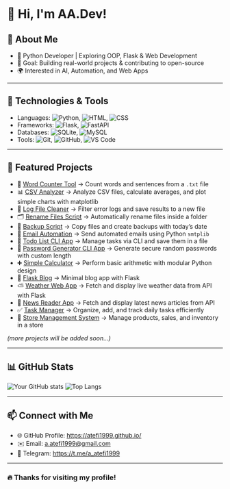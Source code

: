 # 🌟 Hi, I'm AA.Dev!
## 🚀 About Me

- 🐍 Python Developer | Exploring OOP, Flask & Web Development  
- 🎯 Goal: Building real-world projects & contributing to open-source
- 🌍 Interested in AI, Automation, and Web Apps


---

## 🔧 Technologies & Tools

- Languages: ![Python](https://img.shields.io/badge/Python-3.10-blue?logo=python), ![HTML](https://img.shields.io/badge/HTML-5-orange?logo=html5), ![CSS](https://img.shields.io/badge/CSS-3-blue?logo=css3)
- Frameworks: ![Flask](https://img.shields.io/badge/Flask-Framework-black?logo=flask), ![FastAPI](https://img.shields.io/badge/FastAPI-Framework-blue?logo=fastapi) 
- Databases: ![SQLite](https://img.shields.io/badge/SQLite-Database-blue?logo=sqlite), ![MySQL](https://img.shields.io/badge/MySQL-Database-blue?logo=mysql) 
- Tools: ![Git](https://img.shields.io/badge/Git-VersionControl-red?logo=git), ![GitHub](https://img.shields.io/badge/GitHub-CodeHosting-black?logo=github), ![VS Code](https://img.shields.io/badge/VS%20Code-Editor-blue?logo=visual-studio-code)

---


## 📌 Featured Projects

- 📖 [Word Counter Tool](https://github.com/atefi1999/WordCounter) → Count words and sentences from a `.txt` file  
- 📊 [CSV Analyzer](https://github.com/atefi1999/CSVAnalyzer) → Analyze CSV files, calculate averages, and plot simple charts with matplotlib  
- 🧹 [Log File Cleaner](https://github.com/atefi1999/LogCleaner) → Filter error logs and save results to a new file  
- 🗂 [Rename Files Script](https://github.com/atefi1999/RenameFilesScript) → Automatically rename files inside a folder  
- 💾 [Backup Script](https://github.com/atefi1999/BackupScript) → Copy files and create backups with today’s date  
- 📧 [Email Automation](https://github.com/atefi1999/EmailAutomation) → Send automated emails using Python `smtplib`  
- 📝 [Todo List CLI App](https://github.com/atefi1999/TodoListCLIApp) → Manage tasks via CLI and save them in a file  
- 🔑 [Password Generator CLI App](https://github.com/atefi1999/PasswordGeneratorApp) → Generate secure random passwords with custom length  
- ➕ [Simple Calculator](https://github.com/atefi1999/SimpleCalculator) → Perform basic arithmetic with modular Python design  
- 📰 [Flask Blog](https://github.com/atefi1999/FlaskBlog) → Minimal blog app with Flask  
- ⛅ [Weather Web App](https://github.com/atefi1999/WeatherApp) → Fetch and display live weather data from API with Flask  
- 📰 [News Reader App](https://github.com/atefi1999/NewsReaderApp) → Fetch and display latest news articles from API  
- ✅ [Task Manager](https://github.com/atefi1999/TaskManager) → Organize, add, and track daily tasks efficiently  
- 🏪 [Store Management System](https://github.com/atefi1999/StoreManagementSystem) → Manage products, sales, and inventory in a store  

_(more projects will be added soon...)_


---

## 📊 GitHub Stats

![Your GitHub stats](https://github-readme-stats.vercel.app/api?username=atefi1999&show_icons=true&theme=tokyonight)
![Top Langs](https://github-readme-stats.vercel.app/api/top-langs/?username=atefi1999&layout=compact&theme=tokyonight)


---

## 📫 Connect with Me

- 🌐 GitHub Profile: https://atefi1999.github.io/
- ✉️ Email: a.atefi1999@gmail.com
- 💼 Telegram: https://t.me/a_atefi1999

---

### 🔥 Thanks for visiting my profile!
